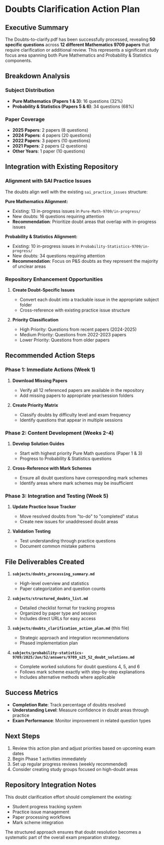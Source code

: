 # Doubts Clarification Action Plan

## Executive Summary

The Doubts-to-clarify.pdf has been successfully processed, revealing **50 specific questions** across **12 different Mathematics 9709 papers** that require clarification or additional review. This represents a significant study focus area spanning both Pure Mathematics and Probability & Statistics components.

## Breakdown Analysis

### Subject Distribution
- **Pure Mathematics (Papers 1 & 3)**: 16 questions (32%)
- **Probability & Statistics (Papers 5 & 6)**: 34 questions (68%)

### Paper Coverage
- **2025 Papers**: 2 papers (8 questions)
- **2024 Papers**: 4 papers (20 questions) 
- **2022 Papers**: 3 papers (10 questions)
- **2021 Papers**: 2 papers (2 questions)
- **Other Years**: 1 paper (10 questions)

## Integration with Existing Repository

### Alignment with SAI Practice Issues
The doubts align well with the existing `sai_practice_issues` structure:

**Pure Mathematics Alignment:**
- Existing: 13 in-progress issues in `Pure-Math-9709/in-progress/`
- New doubts: 16 questions requiring attention
- **Recommendation**: Prioritize doubt areas that overlap with in-progress issues

**Probability & Statistics Alignment:**
- Existing: 10 in-progress issues in `Probability-Statistics-9709/in-progress/`
- New doubts: 34 questions requiring attention
- **Recommendation**: Focus on P&S doubts as they represent the majority of unclear areas

### Repository Enhancement Opportunities

1. **Create Doubt-Specific Issues**
   - Convert each doubt into a trackable issue in the appropriate subject folder
   - Cross-reference with existing practice issue structure

2. **Priority Classification**
   - High Priority: Questions from recent papers (2024-2025)
   - Medium Priority: Questions from 2022-2023 papers
   - Lower Priority: Questions from older papers

## Recommended Action Steps

### Phase 1: Immediate Actions (Week 1)
1. **Download Missing Papers**
   - Verify all 12 referenced papers are available in the repository
   - Add missing papers to appropriate year/session folders

2. **Create Priority Matrix**
   - Classify doubts by difficulty level and exam frequency
   - Identify questions that appear in multiple sessions

### Phase 2: Content Development (Weeks 2-4)
1. **Develop Solution Guides**
   - Start with highest priority Pure Math questions (Paper 1 & 3)
   - Progress to Probability & Statistics questions

2. **Cross-Reference with Mark Schemes**
   - Ensure all doubt questions have corresponding mark schemes
   - Identify areas where mark schemes may be insufficient

### Phase 3: Integration and Testing (Week 5)
1. **Update Practice Issue Tracker**
   - Move resolved doubts from "to-do" to "completed" status
   - Create new issues for unaddressed doubt areas

2. **Validation Testing**
   - Test understanding through practice questions
   - Document common mistake patterns

## File Deliverables Created

1. **`subjects/doubts_processing_summary.md`**
   - High-level overview and statistics
   - Paper categorization and question counts

2. **`subjects/structured_doubts_list.md`**
   - Detailed checklist format for tracking progress
   - Organized by paper type and session
   - Includes direct URLs for easy access

3. **`subjects/doubts_clarification_action_plan.md`** (this file)
   - Strategic approach and integration recommendations
   - Phased implementation plan

4. **`subjects/probability-statistics-9709/2025/Jun/52/answers/9709_s25_52_doubt_solutions.md`**
   - Complete worked solutions for doubt questions 4, 5, and 6
   - Follows mark scheme exactly with step-by-step explanations
   - Includes alternative methods where applicable

## Success Metrics

- **Completion Rate**: Track percentage of doubts resolved
- **Understanding Level**: Measure confidence in doubt areas through practice
- **Exam Performance**: Monitor improvement in related question types

## Next Steps

1. Review this action plan and adjust priorities based on upcoming exam dates
2. Begin Phase 1 activities immediately
3. Set up regular progress reviews (weekly recommended)
4. Consider creating study groups focused on high-doubt areas

## Repository Integration Notes

This doubt clarification effort should complement the existing:
- Student progress tracking system
- Practice issue management
- Paper processing workflows
- Mark scheme integration

The structured approach ensures that doubt resolution becomes a systematic part of the overall exam preparation strategy.
